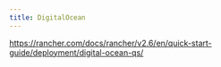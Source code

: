 ```yaml
---
title: DigitalOcean
---
```


https://rancher.com/docs/rancher/v2.6/en/quick-start-guide/deployment/digital-ocean-qs/